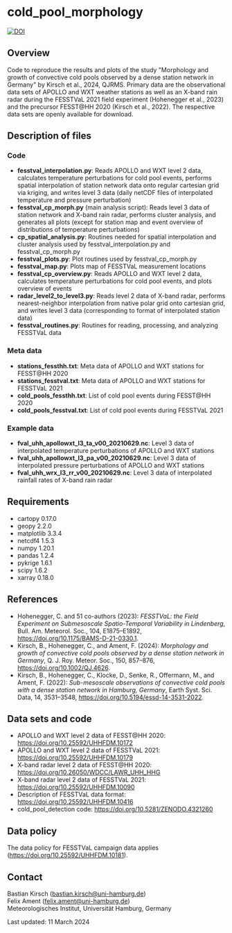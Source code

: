 # cold_pool_morphology

[![DOI](https://zenodo.org/badge/599507723.svg)](https://zenodo.org/badge/latestdoi/599507723)

## Overview
Code to reproduce the results and plots of the study "Morphology and growth of convective cold pools observed by a dense station network in Germany" by Kirsch et al., 2024, QJRMS. Primary data are the observational data sets of APOLLO and WXT weather stations as well as an X-band rain radar during the FESSTVaL 2021 field experiment (Hohenegger et al., 2023) and the precursor FESST@HH 2020 (Kirsch et al., 2022). The respective data sets are openly available for download.

## Description of files
### Code
- **fesstval_interpolation.py**: Reads APOLLO and WXT level 2 data, calculates temperature perturbations for cold pool events, performs spatial interpolation of station network data onto regular cartesian grid via kriging, and writes level 3 data (daily netCDF files of interpolated temperature and pressure perturbation)
- **fesstval_cp_morph.py** (main analysis script): Reads level 3 data of station network and X-band rain radar, performs cluster analysis, and generates all plots (except for station map and event overview of distributions of temperature perturbations)
- **cp_spatial_analysis.py**: Routines needed for spatial interpolation and cluster analysis used by fesstval_interpolation.py and fesstval_cp_morph.py
- **fesstval_plots.py**: Plot routines used by fesstval_cp_morph.py
- **fesstval_map.py**: Plots map of FESSTVaL measurement locations
- **fesstval_cp_overview.py**: Reads APOLLO and WXT level 2 data, calculates temperature perturbations for cold pool events, and plots overview of events
- **radar_level2_to_level3.py**: Reads level 2 data of X-band radar, performs nearest-neighbor interpolation from native polar grid onto cartesian grid, and writes level 3 data (corresponding to format of interpolated station data) 
- **fesstval_routines.py**: Routines for reading, processing, and analyzing FESSTVaL data

### Meta data
- **stations_fessthh.txt**: Meta data of APOLLO and WXT stations for FESST@HH 2020
- **stations_fesstval.txt**: Meta data of APOLLO and WXT stations for FESSTVaL 2021
- **cold_pools_fessthh.txt**: List of cold pool events during FESST@HH 2020
- **cold_pools_fesstval.txt**: List of cold pool events during FESSTVaL 2021

### Example data
- **fval_uhh_apollowxt_l3_ta_v00_20210629.nc**: Level 3 data of interpolated temperature perturbations of APOLLO and WXT stations
- **fval_uhh_apollowxt_l3_pa_v00_20210629.nc**: Level 3 data of interpolated pressure perturbations of APOLLO and WXT stations
- **fval_uhh_wrx_l3_rr_v00_20210629.nc**: Level 3 data of interpolated rainfall rates of X-band rain radar

## Requirements
- cartopy 0.17.0
- geopy 2.2.0
- matplotlib 3.3.4
- netcdf4 1.5.3
- numpy 1.20.1
- pandas 1.2.4
- pykrige 1.6.1
- scipy 1.6.2
- xarray 0.18.0

## References
- Hohenegger, C. and 51 co-authors (2023): *FESSTVaL: the Field Experiment on Submesoscale Spatio-Temporal Variability in Lindenberg*, Bull. Am. Meteorol. Soc., 104, E1875–E1892, https://doi.org/10.1175/BAMS-D-21-0330.1.
- Kirsch, B., Hohenegger, C., and Ament, F. (2024): *Morphology and growth of convective cold pools observed by a dense station network in Germany*, Q. J. Roy. Meteor. Soc., 150, 857–876, https://doi.org/10.1002/QJ.4626.
- Kirsch, B., Hohenegger, C., Klocke, D., Senke, R., Offermann, M., and Ament, F. (2022): *Sub-mesoscale observations of convective cold pools with a dense station network in Hamburg, Germany*, Earth Syst. Sci. Data, 14, 3531–3548, https://doi.org/10.5194/essd-14-3531-2022. 

## Data sets and code
- APOLLO and WXT level 2 data of FESST@HH 2020: https://doi.org/10.25592/UHHFDM.10172
- APOLLO and WXT level 2 data of FESSTVaL 2021: https://doi.org/10.25592/UHHFDM.10179
- X-band radar level 2 data of FESST@HH 2020: https://doi.org/10.26050/WDCC/LAWR_UHH_HHG
- X-band radar level 2 data of FESSTVaL 2021: https://doi.org/10.25592/UHHFDM.10090
- Description of FESSTVaL data format: https://doi.org/10.25592/UHHFDM.10416
- cold_pool_detection code: https://doi.org/10.5281/ZENODO.4321260

## Data policy
The data policy for FESSTVaL campaign data applies (https://doi.org/10.25592/UHHFDM.10181).

## Contact
Bastian Kirsch (bastian.kirsch@uni-hamburg.de)<br>
Felix Ament (felix.ament@uni-hamburg.de)<br>
Meteorologisches Institut, Universität Hamburg, Germany

Last updated: 11 March 2024
